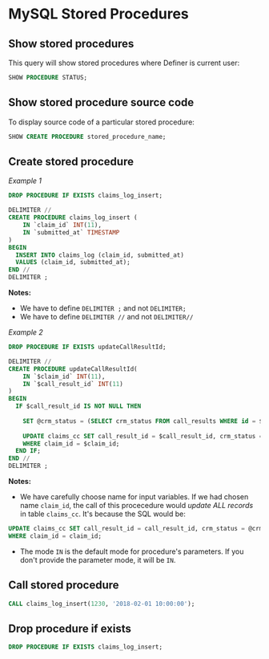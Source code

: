 # MySQL Stored Procedures

## Show stored procedures

This query will show stored procedures where Definer is current user:

```sql
SHOW PROCEDURE STATUS;
```

## Show stored procedure source code

To display source code of a particular stored procedure:

```sql
SHOW CREATE PROCEDURE stored_procedure_name;
```

## Create stored procedure

*Example 1*

```sql
DROP PROCEDURE IF EXISTS claims_log_insert;

DELIMITER //
CREATE PROCEDURE claims_log_insert (
    IN `claim_id` INT(11),
    IN `submitted_at` TIMESTAMP
)
BEGIN
  INSERT INTO claims_log (claim_id, submitted_at)
  VALUES (claim_id, submitted_at);
END //
DELIMITER ;
```

**Notes:** 

- We have to define `DELIMITER ;` and not `DELIMITER;`
- We have to define `DELIMITER //` and not `DELIMITER//`

*Example 2*

```sql
DROP PROCEDURE IF EXISTS updateCallResultId;

DELIMITER //
CREATE PROCEDURE updateCallResultId(
	IN `$claim_id` INT(11),
	IN `$call_result_id` INT(11)
)
BEGIN
  IF $call_result_id IS NOT NULL THEN
  
    SET @crm_status = (SELECT crm_status FROM call_results WHERE id = $call_result_id);
  
    UPDATE claims_cc SET call_result_id = $call_result_id, crm_status = @crm_status
    WHERE claim_id = $claim_id;
  END IF;
END //
DELIMITER ;
```

**Notes:** 

- We have carefully choose name for input variables. If we had chosen name `claim_id`, the call of this procecedure would *update ALL records* in table `claims_cc`. It's because the SQL would be:
```sql
UPDATE claims_cc SET call_result_id = call_result_id, crm_status = @crm_status
WHERE claim_id = claim_id;
```
- The mode `IN` is the default mode for procedure's parameters. If you don't provide the parameter mode, it will be `IN`.

## Call stored procedure

```sql
CALL claims_log_insert(1230, '2018-02-01 10:00:00');
```

## Drop procedure if exists

```sql
DROP PROCEDURE IF EXISTS claims_log_insert;
```
